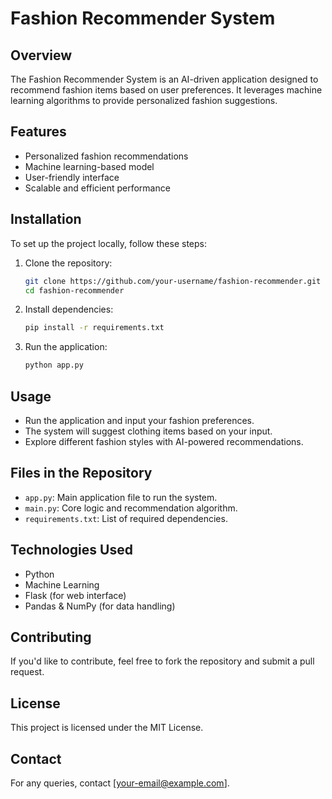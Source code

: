 # Fashion Recommender System

## Overview
The Fashion Recommender System is an AI-driven application designed to recommend fashion items based on user preferences. It leverages machine learning algorithms to provide personalized fashion suggestions.

## Features
- Personalized fashion recommendations
- Machine learning-based model
- User-friendly interface
- Scalable and efficient performance

## Installation
To set up the project locally, follow these steps:

1. Clone the repository:
   ```sh
   git clone https://github.com/your-username/fashion-recommender.git
   cd fashion-recommender
   ```

2. Install dependencies:
   ```sh
   pip install -r requirements.txt
   ```

3. Run the application:
   ```sh
   python app.py
   ```

## Usage
- Run the application and input your fashion preferences.
- The system will suggest clothing items based on your input.
- Explore different fashion styles with AI-powered recommendations.

## Files in the Repository
- `app.py`: Main application file to run the system.
- `main.py`: Core logic and recommendation algorithm.
- `requirements.txt`: List of required dependencies.

## Technologies Used
- Python
- Machine Learning
- Flask (for web interface)
- Pandas & NumPy (for data handling)

## Contributing
If you'd like to contribute, feel free to fork the repository and submit a pull request.

## License
This project is licensed under the MIT License.

## Contact
For any queries, contact [your-email@example.com].

